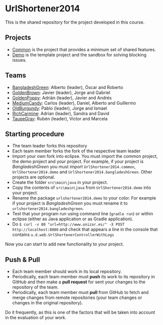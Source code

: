 # UrlShortener2014

This is the shared repository for the project developed in this course.

## Projects

* [Common](common) is the project that provides a minimum set of shared features.
* [Demo](demo) is the template project and the sandbox for solving blocking issues.

## Teams

* [BangladeshGreen](bangladeshGreen): Alberto (leader), Óscar and Roberto
* [GoldenBrown](goldenBrown): Javier (leader), Jorge and Gabriel
* [GoldenPoppy](goldenPoppy): Adrián (leader), Javier and Andrés
* [MediumCandy](mediumCandy): Carlos (leader), Daniel, Alberto and Guillermo
* [OldBurgundy](oldBurgundy): Pablo (leader), Jorge and Ismael
* [RichCarmine](richCarmine): Adrian (leader), Sandra and David
* [TaupeGray](taupeGray): Rubén (leader), Victor and Marcela

## Starting procedure

* The team leader forks this repository
* Each team member forks the fork of the respective team leader
* Import your own fork into eclipse. You must import the common project, the demo project and your project. For example, if your project is _BangladeshGreen_ you must import `UrlShortener2014.common`, `UrlShortener2014.demo` and `UrlShortener2014.bangladeshGreen`. Other projects are optional.
* Create the folder `src\main\java` in your project.
* Copy the contents of `src\main\java` from `UrlShortener2014.demo` into your project.
* Rename the package `urlshortener2014.demo` to your color. For example if your project is _BangladeshGreen_ you must rename it to `urlshortener2014.bangladeshgreen`.
* Test that your program run using command line (`gradle run`) or within eclipse (either as Java application or as Gradle application).
* Do `$ curl -v 80 "url=http://www.unizar.es/" -X POST http://localhost:8080` and check that appears a line in the console that contains `u.d.web.UrlShortenerControllerWithLogs`

Now you can start to add new functionality to your project.

## Push & Pull

* Each team member should work in its local repository.
* Periodically, each team member must __push__ its work to its repository in GitHub and then make a __pull request__ for sent your changes to the repository of the team.
* Periodically, each team member must __pull__ from GitHub to fetch and merge changes from remote repositories (your team changes or changes in the original repository).

Do it frequently, as this is one of the factors that will be taken into account in the evaluation of your work.